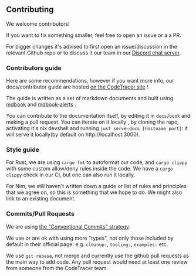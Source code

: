<!-- copied as both top-level codetracer repo CONTRIBUTING.md and a contributing page in the docs book  -->

## Contributing

We welcome contributors!

If you want to fix something smaller, feel free to open an issue or a a PR.

For bigger changes it's advised to first open an issue/discussion in the relevant Github repo or to discuss it our team in our [Discord chat server](https://discord.gg/aH5WTMnKHT).

### Contributors guide

Here are some recommendations, however if you want more info, our docs/contributor guide are hosted [on the CodeTracer site](https://contributors-guide.codetracer.com/) !

The guide is written as a set of markdown documents and built using [mdbook](https://rust-lang.github.io/mdBook/) and [mdbook-alerts](https://crates.io/crates/mdbook-alerts) . 

You can contribute to the documentation itself, by editing it in `docs/book` and making a pull request. You can iterate on it locally , by cloning the repo, activating it's nix devshell and running `just serve-docs [hostname port]`: it will serve it locally(by default on http://localhost:3000).

### Style guide

For Rust, we are using `cargo fmt` to autoformat our code, and `cargo clippy` with some custom allow/deny rules inside the code.
We have a `cargo clippy` check in our CI, but one can also run it locally.

For Nim, we still haven't written down a guide or list of rules and principles that we agree on, so this is something that we hope to do.
We might also link to an existing document. 

### Commits/Pull Requests

We are using [the "Conventional Commits" strategy](https://www.conventionalcommits.org/). 

We use or are ok with using more "types", not only those included by default in their official page: e.g. `cleanup:`, `tooling:`, `examples:` etc.

We use `git rebase`, not merge and currently use the github pull requests as the main way to add code. Any pull request would need at least one review
from someone from the CodeTracer team.

